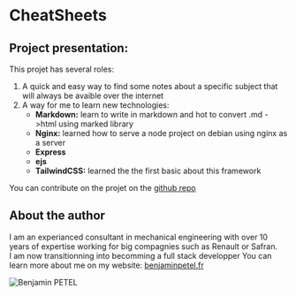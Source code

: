 # CheatSheets

## Project presentation:

This projet has several roles:
1. A quick and easy way to find some notes about a specific subject that will always be avaible over the internet
1. A way for me to learn new technologies:
    - **Markdown:** learn to write in markdown and hot to convert .md ->html using marked library
    - **Nginx:** learned how to serve a node project on debian using nginx as a server
    - **Express**
    - **ejs**
    - **TailwindCSS:** learned the the first basic about this framework
  
You can contribute on the projet on the [github repo](https://github.com/Benjamin-PETEL/CheatSheets)

## About the author

I am an experianced consultant in mechanical engineering with over 10 years of expertise working for big compagnies such as Renault or Safran.  
I am now transitionning into becomming a full stack developper
You can learn more about me on my website: [benjaminpetel.fr](https://benjaminpetel.fr)

![Benjamin PETEL](/img/Identite_2021-2.jpg)
